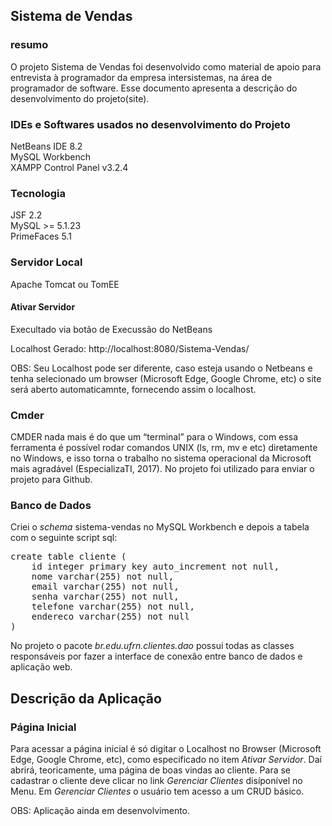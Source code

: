 ## Sistema de Vendas

### resumo

O projeto Sistema de Vendas foi desenvolvido como material de apoio para entrevista à programador 
da empresa intersistemas, na área de programador de software. Esse 
documento apresenta a descrição do desenvolvimento do projeto(site).

### IDEs e Softwares usados no desenvolvimento do Projeto

NetBeans IDE 8.2 <br>
MySQL Workbench <br>
XAMPP Control Panel v3.2.4 <br>

### Tecnologia

JSF 2.2 <br>
MySQL >= 5.1.23 <br>
PrimeFaces 5.1 <br>

### Servidor Local

Apache Tomcat ou TomEE

#### Ativar Servidor

Execultado via botão de Execussão do NetBeans

Localhost Gerado: http://localhost:8080/Sistema-Vendas/

OBS: Seu Localhost pode ser diferente, caso esteja usando o Netbeans e tenha selecionado um browser (Microsoft Edge, Google Chrome, etc) o site será aberto automaticamnte, fornecendo assim o localhost.

### Cmder

CMDER nada mais é do que um “terminal” para o Windows, com essa ferramenta é possível rodar comandos UNIX (ls, rm, mv e etc) diretamente no Windows, e isso torna o trabalho no sistema operacional da Microsoft mais agradável (EspecializaTI, 2017).
No projeto foi utilizado para enviar o projeto para Github.

### Banco de Dados

Criei o *schema* sistema-vendas no MySQL Workbench e depois a tabela com o seguinte script sql:

<pre>
create table cliente (                                    
    id integer primary key auto_increment not null,      
    nome varchar(255) not null,                           
    email varchar(255) not null,                          
    senha varchar(255) not null,                          
    telefone varchar(255) not null,                      
    endereco varchar(255) not null                        
)                                                         
</pre>

No projeto o pacote *br.edu.ufrn.clientes.dao* possui todas as classes responsáveis por fazer a interface de conexão entre banco de dados e aplicação web.

## Descrição da Aplicação

### Página Inicial

Para acessar a página inicial é só digitar o Localhost no Browser (Microsoft Edge, Google Chrome, etc), como especificado no
item *Ativar Servidor*. Daí abrirá, teoricamente, uma página de boas vindas ao cliente. Para se cadastrar o cliente deve clicar no link *Gerenciar Clientes* disíponível no Menu. 
Em *Gerenciar Clientes* o usuário tem acesso a um CRUD básico.

OBS: Aplicação ainda em desenvolvimento.
